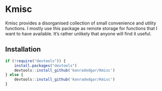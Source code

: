 <!-- README.md is generated from README.Rmd. Please edit that file -->
Kmisc
=====

Kmisc provides a disorganised collection of small convenience and
utility functions. I mostly use this package as remote storage for
functions that I want to have available. It’s rather unlikely that
anyone will find it useful.

Installation
------------

``` r
if (!require("devtools")) {
    install.packages("devtools")
    devtools::install_github('konradedgar/Kmisc')
} else {
    devtools::install_github('konradedgar/Kmisc')
}
```
